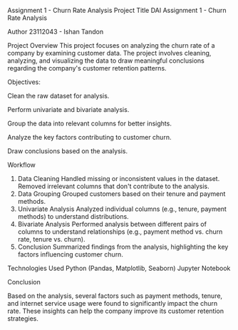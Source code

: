 Assignment 1 - Churn Rate Analysis
Project Title
DAI Assignment 1 - Churn Rate Analysis

Author
23112043 - Ishan Tandon

Project Overview
This project focuses on analyzing the churn rate of a company by examining customer data. The project involves cleaning, analyzing, and visualizing the data to draw meaningful conclusions regarding the company's customer retention patterns.

Objectives:

Clean the raw dataset for analysis.

Perform univariate and bivariate analysis.

Group the data into relevant columns for better insights.

Analyze the key factors contributing to customer churn.

Draw conclusions based on the analysis.


Workflow
1. Data Cleaning
Handled missing or inconsistent values in the dataset.
Removed irrelevant columns that don't contribute to the analysis.
2. Data Grouping
Grouped customers based on their tenure and payment methods.
3. Univariate Analysis
Analyzed individual columns (e.g., tenure, payment methods) to understand distributions.
4. Bivariate Analysis
Performed analysis between different pairs of columns to understand relationships (e.g., payment method vs. churn rate, tenure vs. churn).
5. Conclusion
Summarized findings from the analysis, highlighting the key factors influencing customer churn.

Technologies Used
Python (Pandas, Matplotlib, Seaborn)
Jupyter Notebook

Conclusion

Based on the analysis, several factors such as payment methods, tenure, and internet service usage were found to significantly impact the churn rate. These insights can help the company improve its customer retention strategies.

